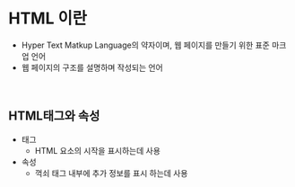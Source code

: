 # HTML 이란

- Hyper Text Matkup Language의 약자이며, 웹 페이지를 만들기 위한 표준 마크업 언어
- 웹 페이지의 구조를 설명하며 작성되는 언어

<br>

## HTML태그와 속성

- 태그
  - HTML 요소의 시작을 표시하는데 사용
- 속성
  - 꺽쇠 태그 내부에 추가 정보를 표시 하는데 사용
